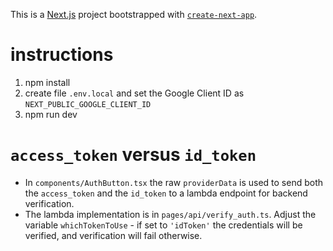 This is a [Next.js](https://nextjs.org/) project bootstrapped with [`create-next-app`](https://github.com/vercel/next.js/tree/canary/packages/create-next-app).

# instructions

1. npm install
2. create file `.env.local` and set the Google Client ID as `NEXT_PUBLIC_GOOGLE_CLIENT_ID`
3. npm run dev

# `access_token` versus `id_token`

* In `components/AuthButton.tsx` the raw `providerData` is used to send both the
  `access_token` and the `id_token` to a lambda endpoint for backend verification.
* The lambda implementation is in `pages/api/verify_auth.ts`. Adjust the variable
  `whichTokenToUse` - if set to `'idToken'` the credentials will be verified, and
  verification will fail otherwise.
  
